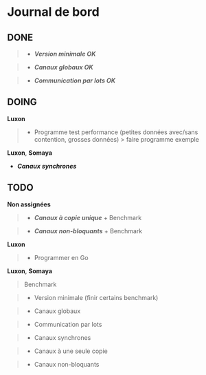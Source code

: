 
# Journal de bord #

## DONE ##

> - ***Version minimale OK***

> - ***Canaux globaux OK***

> - ***Communication par lots OK***


## DOING ##

**Luxon**

> - Programme test performance (petites données avec/sans contention,
    grosses données) > faire programme exemple

**Luxon**, **Somaya**

- ***Canaux synchrones***




## TODO ##

**Non assignées**

> - ***Canaux à copie unique*** +  Benchmark

> - ***Canaux non-bloquants*** +  Benchmark

**Luxon**

> - Programmer en Go


**Luxon**, **Somaya**

> Benchmark

> - Version minimale (finir certains benchmark)

> - Canaux globaux

> - Communication par lots

> - Canaux synchrones

> - Canaux à une seule copie

> - Canaux non-bloquants
